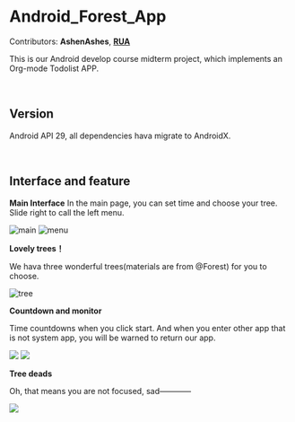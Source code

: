# Android_Forest_App

Contributors: **AshenAshes**, **[RUA](https://github.com/GoldfischeRUA)**

This is our Android develop course midterm project, which implements an Org-mode Todolist APP.

&emsp;

## Version

Android API 29, all dependencies hava migrate to AndroidX.

&emsp;

## Interface and feature

**Main Interface**
In the main page, you can set time and choose your tree. Slide right to call the left menu.

![main](/figure/main.jpg)  ![menu](/figure/leftmenu.jpg)

**Lovely trees！**

We hava three wonderful trees(materials are from @Forest) for you to choose.

![tree](/figure/choose.jpg)

**Countdown and monitor**

Time countdowns when you click start. And when you enter other app that is not system app, you will be warned to return our app.

![](/figure/timer.jpg)  ![](/figure/notification.jpg)

**Tree deads**

Oh, that means you are not focused, sad————

![](/figure/dead.jpg)